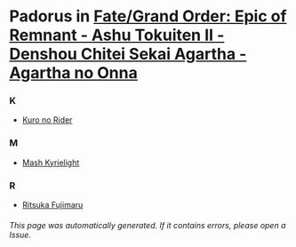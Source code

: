 # Padorus in [Fate/Grand Order: Epic of Remnant - Ashu Tokuiten II - Denshou Chitei Sekai Agartha - Agartha no Onna](https://myanimelist.net/manga/117239/Fate_Grand_Order__Epic_of_Remnant_-_Ashu_Tokuiten_II_-_Denshou_Chitei_Sekai_Agartha_-_Agartha_no_Onna)

### K
* [Kuro no Rider](https://github.com/shadow578/Project-Padoru/blob/master/table-of-contents/characters/KuronoRider.md)

### M
* [Mash Kyrielight](https://github.com/shadow578/Project-Padoru/blob/master/table-of-contents/characters/MashKyrielight.md)

### R
* [Ritsuka Fujimaru](https://github.com/shadow578/Project-Padoru/blob/master/table-of-contents/characters/RitsukaFujimaru.md)

###### This page was automatically generated. If it contains errors, please open a Issue.
